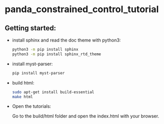 # panda_constrained_control_tutorial

## Getting started:

* install sphinx and read the doc theme with python3:
  ``` bash
  python3 -m pip install sphinx
  python3 -m pip install sphinx_rtd_theme
  ```

* install myst-parser:
  ``` bash
  pip install myst-parser
  ```

* build html:
  ``` bash
  sudo apt-get install build-essential
  make html
  ```
* Open the tutorials:

  Go to the build/html folder and open the index.html with your browser.
